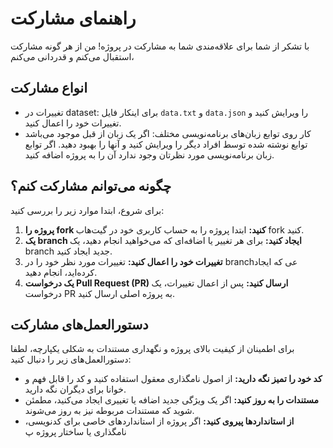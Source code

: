 # راهنمای مشارکت

با تشکر از شما برای علاقه‌مندی شما به مشارکت در پروژه! من از هر گونه مشارکت استقبال می‌کنم و قدردانی می‌کنم،

## انواع مشارکت

- تغییرات در dataset: برای اینکار فایل `data.txt` و `data.json` را ویرایش کنید و تغییرات خود را اعمال کنید.
- کار روی توابع زبان‌های برنامه‌نویسی مختلف: اگر یک زبان از قبل موجود می‌باشد توابع نوشته شده توسط افراد دیگر را ویرایش کنید و آنها را بهبود دهید. اگر توابع زبان برنامه‌نویسی مورد نظرتان وجود ندارد آن را به پروژه اضافه کنید.

## چگونه می‌توانم مشارکت کنم؟

برای شروع، ابتدا موارد زیر را بررسی کنید:

1. **پروژه را fork کنید:** ابتدا پروژه را به حساب کاربری خود در گیت‌هاب fork کنید.
2. **یک branch ایجاد کنید:** برای هر تغییر یا اضافه‌ای که می‌خواهید انجام دهید، یک branch جدید ایجاد کنید.
3. **تغییرات خود را اعمال کنید:** تغییرات مورد نظر خود را در branchعی که ایجاد کرده‌اید، انجام دهید.
4. **یک درخواست Pull Request (PR) ارسال کنید:** پس از اعمال تغییرات، یک درخواست PR به پروژه اصلی ارسال کنید.

## دستورالعمل‌های مشارکت

برای اطمینان از کیفیت بالای پروژه و نگهداری مستندات به شکلی یکپارچه، لطفا دستورالعمل‌های زیر را دنبال کنید:

- **کد خود را تمیز نگه دارید:** از اصول نامگذاری معقول استفاده کنید و کد را قابل فهم و خوانا برای دیگران نگه دارید.
- **مستندات را به روز کنید:** اگر یک ویژگی جدید اضافه یا تغییری ایجاد می‌کنید، مطمئن شوید که مستندات مربوطه نیز به روز می‌شوند.
- **از استانداردها پیروی کنید:** اگر پروژه از استانداردهای خاصی برای کدنویسی، نامگذاری یا ساختار پروژه پ
